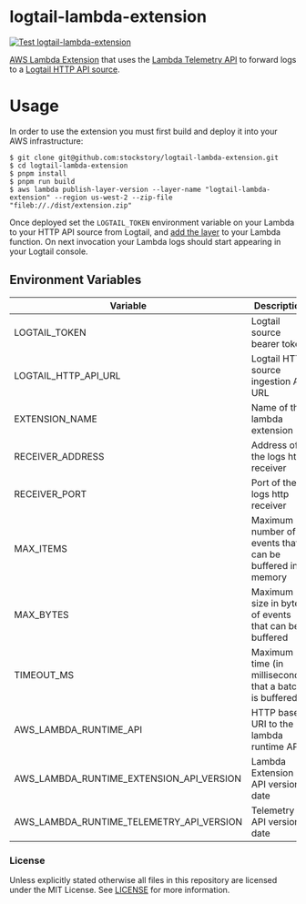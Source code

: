 # logtail-lambda-extension
[![Test logtail-lambda-extension](https://github.com/stockstory/logtail-lambda-extension/actions/workflows/test.yml/badge.svg)](https://github.com/stockstory/logtail-lambda-extension/actions/workflows/test.yml)

[AWS Lambda Extension](https://docs.aws.amazon.com/lambda/latest/dg/lambda-extensions.html) that uses the [Lambda Telemetry API](https://docs.aws.amazon.com/lambda/latest/dg/telemetry-api-reference.html) to forward logs to a [Logtail HTTP API source](https://docs.logtail.com/integrations/rest-api).

# Usage

In order to use the extension you must first build and deploy it into your AWS infrastructure:

```shell
$ git clone git@github.com:stockstory/logtail-lambda-extension.git
$ cd logtail-lambda-extension
$ pnpm install
$ pnpm run build
$ aws lambda publish-layer-version --layer-name "logtail-lambda-extension" --region us-west-2 --zip-file "fileb://./dist/extension.zip"
```

Once deployed set the `LOGTAIL_TOKEN` environment variable on your Lambda to your HTTP API source from Logtail, and [add the layer](https://docs.aws.amazon.com/lambda/latest/dg/invocation-layers.html) to your Lambda function.
On next invocation your Lambda logs should start appearing in your Logtail console.

## Environment Variables

| Variable                                 | Description                                             | Default                              |
| ---------------------------------------- | ------------------------------------------------------- | ------------------------------------ |
| LOGTAIL_TOKEN                            | Logtail source bearer token                             | **required**                         |
| LOGTAIL_HTTP_API_URL                     | Logtail HTTP source ingestion API URL                   | `https://in.logtail.com/`            |
| EXTENSION_NAME                           | Name of the lambda extension                            | `logtail-lambda-extension`           |
| RECEIVER_ADDRESS                         | Address of the logs http receiver                       | `sandbox`                            |
| RECEIVER_PORT                            | Port of the logs http receiver                          | `4243`                               |
| MAX_ITEMS                                | Maximum number of events that can be buffered in memory | `10000`                              |
| MAX_BYTES                                | Maximum size in bytes of events that can be buffered    | `262144`                             |
| TIMEOUT_MS                               | Maximum time (in milliseconds) that a batch is buffered | `1000`                               |
| AWS_LAMBDA_RUNTIME_API                   | HTTP base URI to the lambda runtime API                 | _Provided by AWS Lambda environment_ |
| AWS_LAMBDA_RUNTIME_EXTENSION_API_VERSION | Lambda Extension API version date                       | `2020-01-01`                         |
| AWS_LAMBDA_RUNTIME_TELEMETRY_API_VERSION | Telemetry API version date                              | `2022-07-01`                         |

### License

Unless explicitly stated otherwise all files in this repository are licensed under the MIT License. See [LICENSE](./LICENSE) for more information.
